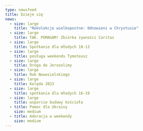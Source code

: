 ```yaml
---
type: newsfeed
title: Dzieje się
news:
  - size: large
    title: "Rekolekcje wielkopostne: Odnowieni w Chrystusie"
  - size: large
    title: TAK. POMAGAM! Zbiórka żywności Caritas
  - size: large
    title: Spotkanie dla młodych 10-13
  - size: large
    title: posługa weekendu Tymoteusz
  - size: large
    title: Droga do Jerozolimy
  - size: large
    title: Rok Nowosielskiego
  - size: large
    title: Kolęda 2023
  - size: large
    title: spotkania dla młodych 16-19
  - size: large
    title: wsparcie budowy kościoła
  - title: Pomoc dla Ukrainy
    size: medium
  - title: Adoracja w weekendy
    size: medium
---
```

